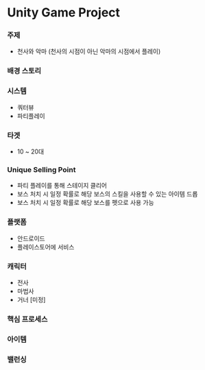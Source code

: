 # Unity Game Project

### 주제
- 천사와 악마 (천사의 시점이 아닌 악마의 시점에서 플레이)

### 배경 스토리


### 시스템
- 쿼터뷰
- 파티플레이

### 타겟
- 10 ~ 20대

### Unique Selling Point
- 파티 플레이를 통해 스테이지 클리어
- 보스 처치 시 일정 확률로 해당 보스의 스킬을 사용할 수 있는 아이템 드롭
- 보스 처치 시 일정 확률로 해당 보스를 펫으로 사용 가능

### 플랫폼
- 안드로이드
- 플레이스토어에 서비스

### 캐릭터
- 전사
- 마법사
- 거너 [미정]


### 핵심 프로세스


### 아이템


### 밸런싱


